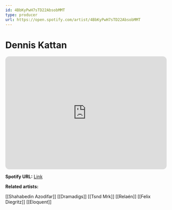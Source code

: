 ```yaml
---
id: 4BbKyPwH7sTD22AbsobMMT
type: producer
url: https://open.spotify.com/artist/4BbKyPwH7sTD22AbsobMMT
---
```

# Dennis Kattan

<iframe style="border-radius:12px" src="https://open.spotify.com/embed/artist/4BbKyPwH7sTD22AbsobMMT" width="100%" height="352" frameBorder="0" allowfullscreen="" allow="autoplay; clipboard-write; encrypted-media; fullscreen; picture-in-picture" loading="lazy"></iframe>

**Spotify URL:** [Link](https://open.spotify.com/artist/4BbKyPwH7sTD22AbsobMMT)

**Related artists:**

[[Shahabedin Azodifar]]
[[Dramadigs]]
[[Tsnd Mrk]]
[[Relaén]]
[[Felix Diegritz]]
[[Eloquent]]
